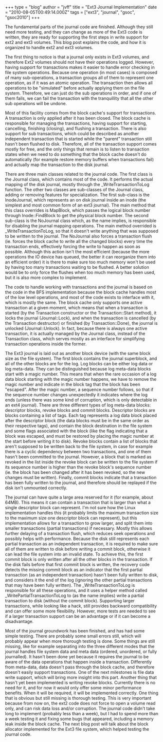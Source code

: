 +++
type = "blog"
author = "jvff"
title = "Ext3 Journal Implementation"
date = "2010-08-05T00:49:14.000Z"
tags = ["ext3", "journal", "gsoc", "gsoc2010"]
+++

The fundamental parts of the journal code are finished. Although they still need more testing, and they can change as more of the Ext3 code is written, they are ready for supporting the first steps in write support for ext2 and ext3 volumes. This blog post explains the code, and how it is organized to handle ext2 and ext3 volumes.
<!--break-->
The first thing to notice is that a journal only exists in Ext3 volumes, and therefore Ext2 volumes should not have their operations logged. However, having support for transactions makes it easier to handle error checking in file system operations. Because one operation (in most cases) is composed of many sub-operations, a transaction groups all of them to represent one operation, as if it was an atomic operation. The transaction then allows all operations to be "simulated" before actually applying them on the file system. Therefore, we can just do the sub operations in order, and if one of them fails, we can fail the transaction with the tranquillity that all the other sub operations will be undone.

Most of this facility comes from the block cache's support for transactions. A transaction is only applied after it has been closed. The block cache is responsible for managing the transactions, having support for starting, cancelling, finishing (closing), and flushing a transaction. There is also support for sub transactions, which could be described as another independent transaction that is started while the "parent" transaction still hasn't been flushed to disk. Therefore, all of the transaction support comes mostly for free, and the only things that remain is to listen to transaction states when we need to do something that the block cache doesn't do automatically (for example restore memory buffers when transactions fail) and actually map the transaction to the disk journal.

There are three main classes related to the journal code. The first class is the Journal class, which contains most of the code. It performs the actual mapping of the disk journal, mostly through the _WriteTransactionToLog function. The other two classes are sub-classes of the Journal class, adding or removing features for specialization. The first sub-class is the InodeJournal, which represents an on disk journal inside an inode (the simplest and most common form of an ext3 journal). The main method that this class overrides is MapBlock, which passes the logical block number through Inode::FindBlock to get the physical block number. The second sub-class is the NoJournal class which, as the name implies, is responsible for disabling the journal mapping operations. The main method overrided is _WriteTransactionToLog, so that it doesn't write anything that was supposed to be written to the journal. The NoJournal also forces a transaction flush (ie. forces the block cache to write all the changed blocks) every time the transaction ends, effectively forcing the write to happen as soon as possible. Although this action isn't the most efficient (because the more operations the IO device has queued, the better it can reorganize them into an efficient order) it is there to make sure too much memory won't be used by having too many transactions waiting to be flushed. A better solution would be to only force the flushes when too much memory has been used, but it is also more complex to implement.

The code to handle working with transactions and the journal is based on the code in the BFS implementation because the block cache handles most of the low level operations, and most of the code exists to interface with it, which is mostly the same. The block cache only supports one active transaction at a given moment, which means that when a transaction is started (by the Transaction constructor or the Transaction::Start method), it locks the journal (Journal::Lock), and when the transaction is cancelled (by the Transaction destructor) or finished (by Transaction::Done), the journal is unlocked (Journal::Unlock). In fact, because there is always one active transaction, it is actually managed by the Journal class, instead of the Transaction class, which serves mostly as an interface for simplifying transaction operations inside the former.

The Ext3 journal is laid out as another block device (with the same block size as the file system). The first block contains the journal superblock, and all of the other blocks are for the log. Log blocks can be either log data or log meta-data. They can be distinguished because log meta-data blocks start with a magic number. This means that when the rare occasion of a log data block starting with the magic number happens, we have to remove the magic number and indicate in the block tag that the block has been "escaped". After the magic number, a sequence number follows, so that if the sequence number changes unexpectedly it indicates where the log ends (unless there was some kind of corruption, which is only detectable in an ext4 journal). There are three different types of log meta-data blocks: descriptor blocks, revoke blocks and commit blocks. Descriptor blocks are blocks containing a list of tags. Each tag represents a log data block placed after the descriptor block (the data blocks must be in the same order as their respective tags), and contain the block destination in the file system and some flags associated with the block (like the flag indicating that a block was escaped, and must be restored by placing the magic number at the start before writing it to disk). Revoke blocks contain a list of blocks that aren't supposed to be written back to the file system, in case for example there is a cyclic dependency between two transactions, and one of them hasn't been committed to the journal. However, a block that is marked as revoked in the list inside the revoke block can be written to the file system if its sequence number is higher than the revoke block's sequence number (ie. the block has been changed after it has been revoked, so the new changes must be written). Finally, commit blocks indicate that a transaction has been fully written to the journal, and therefore should be replayed if the disk isn't unmounted correctly.

The journal can have quite a large area reserved for it (for example, about 64MB). This means it can contain a transaction that is larger than what a single descriptor block can represent. I'm not sure how the Linux implementation handles this (it probably limits the maximum transaction size to the maximum size one descriptor block can represent), but this implementation allows for a transaction to grow larger, and split them into smaller transactions (partial transactions) if necessary. Mostly this allows further delaying of a transaction flush, which reduces seek operations and possibly helps with performance. Because the disk still represents each partial transaction as an independent transaction, it is required to make sure all of them are written to disk before writing a commit block, otherwise it can lead the file system into an invalid state. To achieve this, the first commit block is only written after all the other blocks in the transaction. If the disk fails before that first commit block is written, the recovery code detects the missing commit block as an indicator that the first partial transaction (as an independent transaction) hasn't been fully written to disk, and considers it the end of the log (ignoring the other partial transactions that may have been fully written). The _WriteTransactionToLog is responsible for all these operations, and it uses a helper method called _WritePartialTransactionToLog to (as the name implies) write a partial transaction to disk (without the commit block). Supporting larger transactions, while looking like a hack, still provides backward compatibility and can offer some more flexibility. However, more tests are needed to see if a larger transaction support can be an advantage or if it can become a disadvantage.

Most of the journal groundwork has been finished, and has had some simple testing. There are probably some small errors still, which will probably appear when more thorough testing is done. Some things are still missing, like for example separating into the three different modes that the journal handles file system data and meta data (ordered, unordered, or fully journalled). It hasn't been done yet because it requires the journal to be aware of the data operations that happen inside a transaction. Differently from meta-data, data doesn't pass through the block cache, and therefore doesn't easily support transactions. One of the next milestones is file data write support, which will bring more insight into this part. Another thing that hasn't yet been implemented is writing revoke blocks. Currently there is no need for it, and for now it would only offer some minor performance benefits. When it will be required, it will be implemented correctly. One thing that is obvious but still missing is thorough testing. This is very important because from now on, the ext2 code does not force to open a volume read only, and can risk data loss and/or corruption. The journal code didn't take long to implement (probably less than a week), but I had to spend more than a week testing it and fixing some bugs that appeared, including a memory leak inside the block cache. The next blog post will talk about the block allocator implemented for the Ext3 file system, which helped testing the journal code.